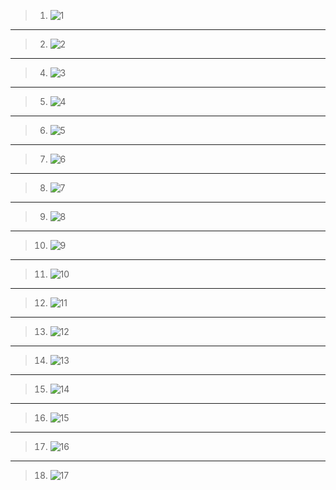 > 1. ![1](https://github.com/qiangwum/PicGo_img/blob/master/01.png)
- - -
> 2. ![2](https://github.com/qiangwum/PicGo_img/blob/master/02.png)
- - -
> 4. ![3](https://github.com/qiangwum/PicGo_img/blob/master/03.png)
- - -
> 5. ![4](https://github.com/qiangwum/PicGo_img/blob/master/04.png)
- - -
> 6. ![5](https://github.com/qiangwum/PicGo_img/blob/master/05.png)
- - -
> 7. ![6](https://github.com/qiangwum/PicGo_img/blob/master/06.png)
- - -
> 8. ![7](https://github.com/qiangwum/PicGo_img/blob/master/07.png)
- - -
> 9. ![8](https://github.com/qiangwum/PicGo_img/blob/master/08.png)
- - -
> 10. ![9](https://github.com/qiangwum/PicGo_img/blob/master/09.png)
- - -
> 11. ![10](https://github.com/qiangwum/PicGo_img/blob/master/10.png)
- - -
> 12. ![11](https://github.com/qiangwum/PicGo_img/blob/master/11.png)
- - -
> 13. ![12](https://github.com/qiangwum/PicGo_img/blob/master/12.png)
- - -
> 14. ![13](https://github.com/qiangwum/PicGo_img/blob/master/13.png)
- - -
> 15. ![14](https://github.com/qiangwum/PicGo_img/blob/master/14.png)
- - -
> 16. ![15](https://github.com/qiangwum/PicGo_img/blob/master/15.png)
- - -
> 17. ![16](https://github.com/qiangwum/PicGo_img/blob/master/16.png)
- - -
> 18. ![17](https://github.com/qiangwum/PicGo_img/blob/master/17.png)


